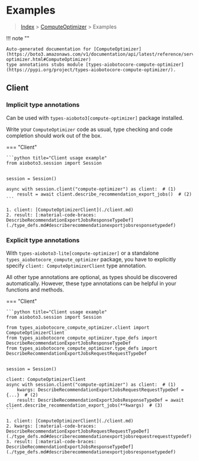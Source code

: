 # Examples

> [Index](../README.md) > [ComputeOptimizer](./README.md) > Examples

!!! note ""

    Auto-generated documentation for [ComputeOptimizer](https://boto3.amazonaws.com/v1/documentation/api/latest/reference/services/compute-optimizer.html#ComputeOptimizer)
    type annotations stubs module [types-aiobotocore-compute-optimizer](https://pypi.org/project/types-aiobotocore-compute-optimizer/).

## Client

### Implicit type annotations

Can be used with `types-aioboto3[compute-optimizer]` package installed.

Write your `ComputeOptimizer` code as usual,
type checking and code completion should work out of the box.



=== "Client"

    ```python title="Client usage example"
    from aioboto3.session import Session


    session = Session()

    async with session.client("compute-optimizer") as client:  # (1)
        result = await client.describe_recommendation_export_jobs()  # (2)
    ```

    1. client: [ComputeOptimizerClient](./client.md)
    2. result: [:material-code-braces: DescribeRecommendationExportJobsResponseTypeDef](./type_defs.md#describerecommendationexportjobsresponsetypedef) 






### Explicit type annotations

With `types-aioboto3-lite[compute-optimizer]`
or a standalone `types_aiobotocore_compute_optimizer` package, you have to explicitly specify
`client: ComputeOptimizerClient` type annotation.

All other type annotations are optional, as types should be discovered automatically.
However, these type annotations can be helpful in your functions and methods.


=== "Client"

    ```python title="Client usage example"
    from aioboto3.session import Session

    from types_aiobotocore_compute_optimizer.client import ComputeOptimizerClient
    from types_aiobotocore_compute_optimizer.type_defs import DescribeRecommendationExportJobsResponseTypeDef
    from types_aiobotocore_compute_optimizer.type_defs import DescribeRecommendationExportJobsRequestRequestTypeDef


    session = Session()

    client: ComputeOptimizerClient
    async with session.client("compute-optimizer") as client:  # (1)
        kwargs: DescribeRecommendationExportJobsRequestRequestTypeDef = {...}  # (2)
        result: DescribeRecommendationExportJobsResponseTypeDef = await client.describe_recommendation_export_jobs(**kwargs)  # (3)
    ```

    1. client: [ComputeOptimizerClient](./client.md)
    2. kwargs: [:material-code-braces: DescribeRecommendationExportJobsRequestRequestTypeDef](./type_defs.md#describerecommendationexportjobsrequestrequesttypedef) 
    3. result: [:material-code-braces: DescribeRecommendationExportJobsResponseTypeDef](./type_defs.md#describerecommendationexportjobsresponsetypedef) 






